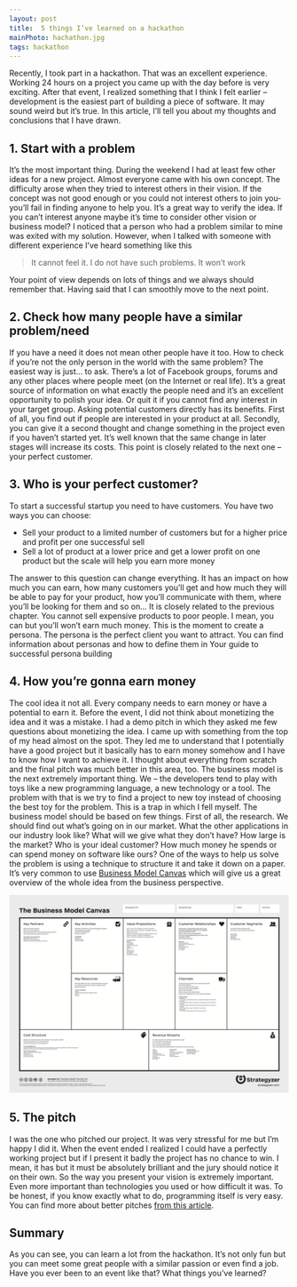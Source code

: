 ```yaml
---
layout: post
title:  5 things I’ve learned on a hackathon
mainPhoto: hachathon.jpg
tags: hackathon
---
```


Recently, I took part in a hackathon. That was an excellent experience. Working 24 hours on a project you came up with the day before is very exciting. After that event, I realized something that I think I felt earlier – development is the easiest part of building a piece of software. It may sound weird but it’s true. In this article, I’ll tell you about my thoughts and conclusions that I have drawn.
## 1. Start with a problem

It’s the most important thing. During the weekend I had at least few other ideas for a new project. Almost everyone came with his own concept. The difficulty arose when they tried to interest others in their vision. If the concept was not good enough or you could not interest others to join you-you’ll fail in finding anyone to help you. It’s a great way to verify the idea. If you can’t interest anyone maybe it’s time to consider other vision or business model?
I noticed that a person who had a problem similar to mine was exited with my solution. However, when I talked with someone with different experience I’ve heard something like this

> It cannot feel it. I do not have such problems. It won’t work

Your point of view depends on lots of things and we always should remember that. Having said that I can smoothly move to the next point.

## 2. Check how many people have a similar problem/need

If you have a need it does not mean other people have it too. How to check if you’re not the only person in the world with the same problem? The easiest way is just… to ask. There’s a lot of Facebook groups, forums and any other places where people meet (on the Internet or real life). It’s a great source of information on what exactly the people need and it’s an excellent opportunity to polish your idea. Or quit it if you cannot find any interest in your target group.
Asking potential customers directly has its benefits. First of all, you find out if people are interested in your product at all. Secondly, you can give it a second thought and change something in the project even if you haven’t started yet. It’s well known that the same change in later stages will increase its costs.
This point is closely related to the next one – your perfect customer.
## 3. Who is your perfect customer?

To start a successful startup you need to have customers. You have two ways you can choose:

* Sell your product to a limited number of customers but for a higher price and profit per one successful sell
* Sell a lot of product at a lower price and get a lower profit on one product but the scale will help you earn more money

The answer to this question can change everything. It has an impact on how much you can earn, how many customers you’ll get and how much they will be able to pay for your product, how you’ll communicate with them, where you’ll be looking for them and so on… It is closely related to the previous chapter. You cannot sell expensive products to poor people. I mean, you can but you’ll won’t earn much money.
This is the moment to create a persona. The persona is the perfect client you want to attract. You can find information about personas and how to define them in Your guide to successful persona building
## 4. How you’re gonna earn money

The cool idea it not all. Every company needs to earn money or have a potential to earn it. Before the event, I did not think about monetizing the idea and it was a mistake. I had a demo pitch in which they asked me few questions about monetizing the idea. I came up with something from the top of my head almost on the spot. They led me to understand that I potentially have a good project but it basically has to earn money somehow and I have to know how I want to achieve it. I thought about everything from scratch and the final pitch was much better in this area, too.
The business model is the next extremely important thing. We – the developers tend to play with toys like a new programming language, a new technology or a tool. The problem with that is we try to find a project to new toy instead of choosing the best toy for the problem. This is a trap in which I fell myself. The business model should be based on few things. First of all, the research. We should find out what’s going on in our market. What the other applications in our industry look like? What will we give what they don’t have? How large is the market? Who is your ideal customer? How much money he spends or can spend money on software like ours?
One of the ways to help us solve the problem is using a technique to structure it and take it down on a paper. It’s very common to use [Business Model Canvas](https://en.wikipedia.org/wiki/Business_Model_Canvas) which will give us a great overview of the whole idea from the business perspective.

![Business Model Canvas](/assets/posts/Business_Model_Canvas.png)

## 5. The pitch
I was the one who pitched our project. It was very stressful for me but I’m happy I did it. When the event ended I realized I could have a perfectly working project but if I present it badly the project has no chance to win. I mean, it has but it must be absolutely brilliant and the jury should notice it on their own.
So the way you present your vision is extremely important. Even more important than technologies you used or how difficult it was. To be honest, if you know exactly what to do, programming itself is very easy.
You can find more about better pitches [from this article](https://medium.com/firm-narrative/want-a-better-pitch-watch-this-328b95c2fd0b).

## Summary

As you can see, you can learn a lot from the hackathon. It’s not only fun but you can meet some great people with a similar passion or even find a job. Have you ever been to an event like that? What things you’ve learned?